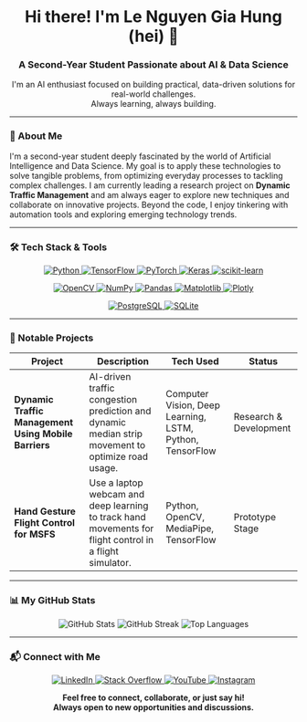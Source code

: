 <div align="center">

# Hi there! I'm Le Nguyen Gia Hung (hei) 👋

### A Second-Year Student Passionate about AI & Data Science

I'm an AI enthusiast focused on building practical, data-driven solutions for real-world challenges. <br/>
Always learning, always building.

</div>

---

### 🎯 About Me

I'm a second-year student deeply fascinated by the world of Artificial Intelligence and Data Science. My goal is to apply these technologies to solve tangible problems, from optimizing everyday processes to tackling complex challenges. I am currently leading a research project on **Dynamic Traffic Management** and am always eager to explore new techniques and collaborate on innovative projects. Beyond the code, I enjoy tinkering with automation tools and exploring emerging technology trends.

---

### 🛠️ Tech Stack & Tools

<p align="center">
  <a href="https://www.python.org" target="_blank" rel="noreferrer">
    <img src="https://img.shields.io/badge/python-3670A0?style=for-the-badge&logo=python&logoColor=ffdd54" alt="Python"/>
  </a>
  <a href="https://www.tensorflow.org" target="_blank" rel="noreferrer">
    <img src="https://img.shields.io/badge/TensorFlow-%23FF6F00.svg?style=for-the-badge&logo=TensorFlow&logoColor=white" alt="TensorFlow"/>
  </a>
  <a href="https://pytorch.org/" target="_blank" rel="noreferrer">
    <img src="https://img.shields.io/badge/PyTorch-%23EE4C2C.svg?style=for-the-badge&logo=PyTorch&logoColor=white" alt="PyTorch"/>
  </a>
  <a href="https://keras.io/" target="_blank" rel="noreferrer">
    <img src="https://img.shields.io/badge/Keras-%23D00000.svg?style=for-the-badge&logo=Keras&logoColor=white" alt="Keras"/>
  </a>
  <a href="https://scikit-learn.org/" target="_blank" rel="noreferrer">
    <img src="https://img.shields.io/badge/scikit--learn-%23F7931E.svg?style=for-the-badge&logo=scikit-learn&logoColor=white" alt="scikit-learn"/>
  </a>
</p>
<p align="center">
  <a href="https://opencv.org/" target="_blank" rel="noreferrer">
    <img src="https://img.shields.io/badge/opencv-%235C3EE8.svg?style=for-the-badge&logo=opencv&logoColor=white" alt="OpenCV"/>
  </a>
  <a href="https://numpy.org/" target="_blank" rel="noreferrer">
    <img src="https://img.shields.io/badge/numpy-%23013243.svg?style=for-the-badge&logo=numpy&logoColor=white" alt="NumPy"/>
  </a>
  <a href="https://pandas.pydata.org/" target="_blank" rel="noreferrer">
    <img src="https://img.shields.io/badge/pandas-%23150458.svg?style=for-the-badge&logo=pandas&logoColor=white" alt="Pandas"/>
  </a>
  <a href="https://matplotlib.org/" target="_blank" rel="noreferrer">
    <img src="https://img.shields.io/badge/Matplotlib-%23ffffff.svg?style=for-the-badge&logo=Matplotlib&logoColor=black" alt="Matplotlib"/>
  </a>
   <a href="https://plotly.com/" target="_blank" rel="noreferrer">
    <img src="https://img.shields.io/badge/Plotly-%233F4F75.svg?style=for-the-badge&logo=plotly&logoColor=white" alt="Plotly"/>
  </a>
</p>
<p align="center">
  <a href="https://www.postgresql.org" target="_blank" rel="noreferrer">
    <img src="https://img.shields.io/badge/PostgreSQL-316192?style=for-the-badge&logo=postgresql&logoColor=white" alt="PostgreSQL"/>
  </a>
  <a href="https://www.sqlite.org/" target="_blank" rel="noreferrer">
    <img src="https://img.shields.io/badge/SQLite-07405E?style=for-the-badge&logo=sqlite&logoColor=white" alt="SQLite"/>
  </a>
</p>

---

### 🚀 Notable Projects

| Project                                                 | Description                                                                                          | Tech Used                                                | Status                |
| ------------------------------------------------------- | ---------------------------------------------------------------------------------------------------- | -------------------------------------------------------- | --------------------- |
| **Dynamic Traffic Management Using Mobile Barriers**    | AI-driven traffic congestion prediction and dynamic median strip movement to optimize road usage.      | Computer Vision, Deep Learning, LSTM, Python, TensorFlow | Research & Development |
| **Hand Gesture Flight Control for MSFS**                | Use a laptop webcam and deep learning to track hand movements for flight control in a flight simulator. | Python, OpenCV, MediaPipe, TensorFlow                    | Prototype Stage       |

---

### 📊 My GitHub Stats

<div align="center">

![GitHub Stats](https://github-readme-stats.vercel.app/api?username=hei1sme&theme=dark&hide_border=false&include_all_commits=true&count_private=true)
![GitHub Streak](https://github-readme-streak-stats.herokuapp.com/?user=hei1sme&theme=dark&hide_border=false)
![Top Languages](https://github-readme-stats.vercel.app/api/top-langs/?username=hei1sme&theme=dark&hide_border=false&layout=compact)

</div>

---

### 📬 Connect with Me

<p align="center">
  <a href="https://linkedin.com/in/le-nguyen-gia-hung" target="_blank">
    <img src="https://img.shields.io/badge/LinkedIn-%230077B5.svg?logo=linkedin&logoColor=white&style=for-the-badge" alt="LinkedIn"/>
  </a>
  <a href="https://stackoverflow.com/users/25495769" target="_blank">
    <img src="https://img.shields.io/badge/-Stackoverflow-FE7A16?logo=stack-overflow&logoColor=white&style=for-the-badge" alt="Stack Overflow"/>
  </a>
  <a href="https://youtube.com/@hei_isme" target="_blank">
    <img src="https://img.shields.io/badge/YouTube-%23FF0000.svg?logo=YouTube&logoColor=white&style=for-the-badge" alt="YouTube"/>
  </a>
  <a href="https://instagram.com/hei.isme" target="_blank">
    <img src="https://img.shields.io/badge/Instagram-%23E4405F.svg?logo=Instagram&logoColor=white&style=for-the-badge" alt="Instagram"/>
  </a>
</p>

<div align="center">
  
**Feel free to connect, collaborate, or just say hi!** <br/>
**Always open to new opportunities and discussions.**
